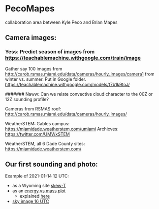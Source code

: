 # PecoMapes
collaboration area between Kyle Peco and Brian Mapes

## Camera images: 

### Yess: Predict season of images from https://teachablemachine.withgoogle.com/train/image

Gather say 100 images from http://carob.rsmas.miami.edu/data/cameras/hourly_images/camera1 from winter vs. summer. Put in Google folder. 
https://teachablemachine.withgoogle.com/models/t7b1k9toJ/

####### Naww: Can we relate convective cloud character to the 00Z or 12Z sounding profile? 

Cameras from RSMAS roof: 
http://carob.rsmas.miami.edu/data/cameras/hourly_images/

WeatherSTEM: Gables campus:
https://miamidade.weatherstem.com/umiami
Archicves: https://twitter.com/UMWxSTEM

WeatherSTEM, all 6 Dade County sites: 
https://miamidade.weatherstem.com/

## Our first sounding and photo: 
Example of 2021-01-14 12 UTC: 
  * as a Wyoming site [skew-T](https://github.com/brianmapes/PecoMapes/blob/main/Images/2021011412.72202.skewt.parc.gif)
  * as an [energy vs mass plot](https://github.com/brianmapes/PecoMapes/blob/main/Images/2021011412.72202.energymass.gif)
     * explained [here](https://github.com/brianmapes/ConvectionShortCourse/blob/master/BookDraft_2019/Part%20II/Chapter4_LiftedParcelBuoy.pdf)  
  * [sky image 16 UTC](https://github.com/brianmapes/PecoMapes/blob/main/Images/2021011412.72202.CAROB_SW.gif)

